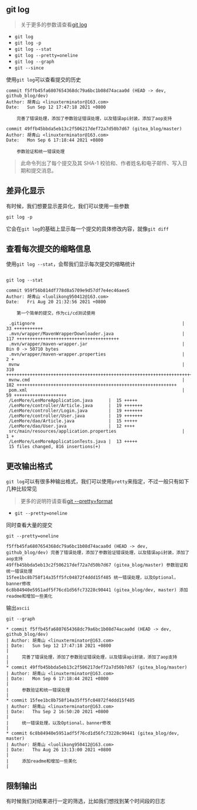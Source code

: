 ## git log
> 关于更多的参数请查看[git log](https://git-scm.com/book/en/v2/Git-Basics-Viewing-the-Commit-History)

- `git log`
- `git log -p`
- `git log --stat`
- `git log --pretty=oneline`
- `git log --graph`
- `git --since`

使用`git log`可以查看提交的历史
```shell
commit f5ffb45fa6807654368dc79a6bc1b08d74acaa0d (HEAD -> dev, github_blog/dev)
Author: 胡青山 <linuxterminator@163.com>
Date:   Sun Sep 12 17:47:18 2021 +0800

    完善了错误处理，添加了参数验证错误处理，以及错误api封装，添加了aop支持

commit 49ffb45bbda5eb13c2f506217def72a7d50b7d67 (gitea_blog/master)
Author: 胡青山 <linuxterminator@163.com>
Date:   Mon Sep 6 17:18:44 2021 +0800

    参数验证和统一错误处理
```
> 此命令列出了每个提交及其 SHA-1 校验和、作者姓名和电子邮件、写入日期和提交消息。

## 差异化显示
有时候，我们想要显示差异化，我们可以使用一些参数
```shell
git log -p
```
它会在`git log`的基础上显示每一个提交的具体修改内容，就像`git diff`

## 查看每次提交的缩略信息
使用`git log --stat`，会帮我们显示每次提交的缩略统计
```shell

git log --stat

commit 959f56b814df778d8a5709e9d57df7e4ec46aee5
Author: 胡青山 <luolikong950412@163.com>
Date:   Fri Aug 20 21:32:56 2021 +0800

    第一个简单的提交，作为ci/cd测试使用

 .gitignore                                                        |  33 +++++++++++
 .mvn/wrapper/MavenWrapperDownloader.java                          | 117 +++++++++++++++++++++++++++++++++++++++
 .mvn/wrapper/maven-wrapper.jar                                    | Bin 0 -> 50710 bytes
 .mvn/wrapper/maven-wrapper.properties                             |   2 +
 mvnw                                                              | 310 ++++++++++++++++++++++++++++++++++++++++++++++++++++++++++++++++++++++++++++++++++++++++++++++++++++++++
 mvnw.cmd                                                          | 182 +++++++++++++++++++++++++++++++++++++++++++++++++++++++++++++
 pom.xml                                                           |  59 ++++++++++++++++++++
 /LenMore/LenMoreApplication.java      |  15 +++++
 /LenMore/controller/Article.java      |  19 +++++++
 /LenMore/controller/Login.java        |  19 +++++++
 /LenMore/controller/User.java         |  19 +++++++
 /LenMore/dao/Article.java             |  15 +++++
 /LenMore/dao/User.java                |  12 ++++
 src/main/resources/application.properties                         |   1 +
 /LenMore/LenMoreApplicationTests.java |  13 +++++
 15 files changed, 816 insertions(+)
```

## 更改输出格式
`git log`可以有很多种输出格式，我们可以使用`pretty`来指定，不过一般只有如下几种比较常见
> 更多的说明符请查看[git --pretty=format](https://git-scm.com/book/en/v2/Git-Basics-Viewing-the-Commit-History#pretty_format)

- `git --pretty=oneline`


同时查看大量的提交
```shell
git --pretty=oneline

f5ffb45fa6807654368dc79a6bc1b08d74acaa0d (HEAD -> dev, github_blog/dev) 完善了错误处理，添加了参数验证错误处理，以及错误api封装，添加了aop支持
49ffb45bbda5eb13c2f506217def72a7d50b7d67 (gitea_blog/master) 参数验证和统一错误处理
15fee1bc8b758f14a35ff5fc04872f4ddd15f485 统一错误处理，以及Optional，banner修改
6c8b84940e5951adf5f76cd1d56fc73228c90441 (gitea_blog/dev, master) 添加readme和增加一些美化
```

输出`ascii`
```shell
git --graph

* commit f5ffb45fa6807654368dc79a6bc1b08d74acaa0d (HEAD -> dev, github_blog/dev)
| Author: 胡青山 <linuxterminator@163.com>
| Date:   Sun Sep 12 17:47:18 2021 +0800
|
|     完善了错误处理，添加了参数验证错误处理，以及错误api封装，添加了aop支持
|
* commit 49ffb45bbda5eb13c2f506217def72a7d50b7d67 (gitea_blog/master)
| Author: 胡青山 <linuxterminator@163.com>
| Date:   Mon Sep 6 17:18:44 2021 +0800
|
|     参数验证和统一错误处理
|
* commit 15fee1bc8b758f14a35ff5fc04872f4ddd15f485
| Author: 胡青山 <linuxterminator@163.com>
| Date:   Thu Sep 2 16:50:20 2021 +0800
|
|     统一错误处理，以及Optional，banner修改
|
* commit 6c8b84940e5951adf5f76cd1d56fc73228c90441 (gitea_blog/dev, master)
| Author: 胡青山 <luolikong950412@163.com>
| Date:   Thu Aug 26 13:13:00 2021 +0800
|
|     添加readme和增加一些美化
|
```

## 限制输出
有时候我们对结果进行一定的筛选，比如我们想找到某个时间段的日志